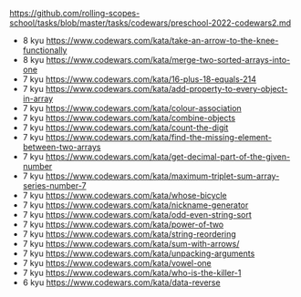  https://github.com/rolling-scopes-school/tasks/blob/master/tasks/codewars/preschool-2022-codewars2.md

* 8 kyu https://www.codewars.com/kata/take-an-arrow-to-the-knee-functionally
* 8 kyu https://www.codewars.com/kata/merge-two-sorted-arrays-into-one
* 7 kyu https://www.codewars.com/kata/16-plus-18-equals-214
* 7 kyu https://www.codewars.com/kata/add-property-to-every-object-in-array
* 7 kyu https://www.codewars.com/kata/colour-association
* 7 kyu https://www.codewars.com/kata/combine-objects
* 7 kyu https://www.codewars.com/kata/count-the-digit
* 7 kyu https://www.codewars.com/kata/find-the-missing-element-between-two-arrays
* 7 kyu https://www.codewars.com/kata/get-decimal-part-of-the-given-number
* 7 kyu https://www.codewars.com/kata/maximum-triplet-sum-array-series-number-7
* 7 kyu https://www.codewars.com/kata/whose-bicycle
* 7 kyu https://www.codewars.com/kata/nickname-generator
* 7 kyu https://www.codewars.com/kata/odd-even-string-sort
* 7 kyu https://www.codewars.com/kata/power-of-two
* 7 kyu https://www.codewars.com/kata/string-reordering
* 7 kyu https://www.codewars.com/kata/sum-with-arrows/
* 7 kyu https://www.codewars.com/kata/unpacking-arguments
* 7 kyu https://www.codewars.com/kata/vowel-one
* 7 kyu https://www.codewars.com/kata/who-is-the-killer-1
* 6 kyu https://www.codewars.com/kata/data-reverse